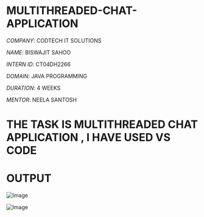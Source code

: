 # MULTITHREADED-CHAT-APPLICATION

*COMPANY*: CODTECH IT SOLUTIONS

*NAME*: BISWAJIT SAHOO

*INTERN ID*: CT04DH2266

*DOMAIN*: JAVA PROGRAMMING

*DURATION*: 4 WEEKS

*MENTOR*: NEELA SANTOSH

# THE TASK IS MULTITHREADED CHAT APPLICATION , I HAVE USED VS CODE

# OUTPUT

![Image](https://github.com/user-attachments/assets/5d1fadeb-c995-4fc6-8d20-6365eadc9537)

![Image](https://github.com/user-attachments/assets/9681ab80-c5af-46e0-ba81-527262ec5a2d)

